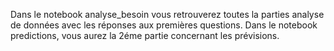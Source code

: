 Dans le notebook analyse_besoin vous retrouverez toutes la parties analyse de données avec les réponses aux premières questions.
Dans le notebook predictions, vous aurez la 2éme partie concernant les prévisions.

